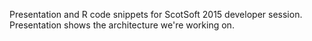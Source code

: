 Presentation and R code snippets for ScotSoft 2015 developer session. Presentation shows the architecture we're working on. 